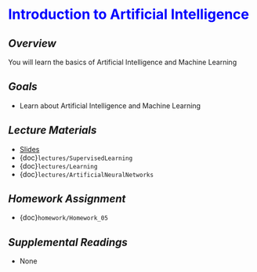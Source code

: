 # <span style="color: blue;"><b>Introduction to Artificial Intelligence</b></span>

## *Overview*
You will learn the basics of Artificial Intelligence and Machine Learning

## *Goals*
* Learn about Artificial Intelligence and Machine Learning

## *Lecture Materials*
* [Slides](https://docs.google.com/presentation/d/1by3-6jDEorKi7_WEr6PTMfEBE8f4xrS94fNdtSuATVg/edit?usp=sharing)
* {doc}`lectures/SupervisedLearning`
* {doc}`lectures/Learning`
* {doc}`lectures/ArtificialNeuralNetworks`

## *Homework Assignment*
* {doc}`homework/Homework_05`

## *Supplemental Readings*
* None
